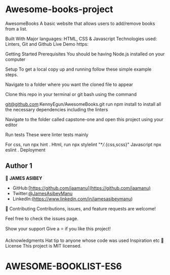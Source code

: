 # Awesome-books-project

AwesomeBooks
A basic website that allows users to add/remove books from a list.

Built With
Major languages: HTML, CSS & Javascript
Technologies used: Linters, Git and Github
Live Demo
https:

Getting Started
Prerequisites
You should be having Node.js installed on your computer

Setup
To get a local copy up and running follow these simple example steps.

Navigate to a folder where you want the cloned file to appear

Clone this repo in your terminal or git bash using the command

git@github.com:KennyEgun/AwesomeBooks.git
run npm install to install all the necessary dependencies including the linters

Navigate to the folder called capstone-one and open this project using your editor

Run tests
These were linter tests mainly

For css, run npx hint .
Html, run npx stylelint "\*_/_.{css,scss}"
Javascript npx eslint .
Deployment

## Author 1

👤 **JAMES ASIBEY**

- GitHub:[https://github.com/jaamanu](https://github.com/jaamanu)
- Twitter:[@JamesAsibeyManu](https://twitter.com/JamesAsibeyManu)
- LinkedIn:(https://www.linkedin.com/in/jamesasibeymanu)



🤝 Contributing
Contributions, issues, and feature requests are welcome!

Feel free to check the issues page.

Show your support
Give a ⭐️ if you like this project!

Acknowledgments
Hat tip to anyone whose code was used
Inspiration
etc
📝 License
This project is MIT licensed.
# AWESOME-BOOKLIST-ES6
